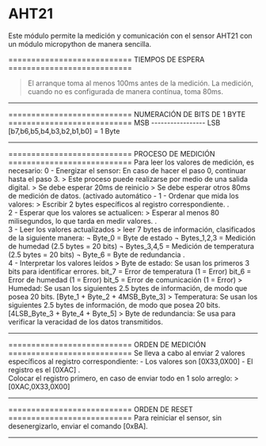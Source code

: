 # AHT21

Este módulo permite la medición y comunicación con el sensor AHT21 con un módulo
micropython de manera sencilla.

===========================      TIEMPOS DE ESPERA       ===========================
 > El arranque toma al menos 100ms antes de la medición.
 > La medición, cuando no es configurada de manera contínua, toma 80ms.
____________________________________________________________________________________
=========================== NUMERACIÓN DE BITS DE 1 BYTE ===========================
        MSB ----------------- LSB
        [b7,b6,b5,b4,b3,b2,b1,b0] = 1 Byte
____________________________________________________________________________________

===========================      PROCESO DE MEDICIÓN      ===========================
Para leer los valores de medición, es necesario:
    0 - Energizar el sensor: En caso de hacer el paso 0, continuar hasta el paso 3.
        > Este proceso puede realizarse por medio de una salida digital.
        > Se debe esperar 20ms de reinicio
        > Se debe esperar otros 80ms de medición de datos. (activado automático
        -
    1 - Ordenar que mida los valores:
        > Escribir 2 bytes específicos al registro correspondiente.
.        
    2 - Esperar que los valores se actualicen:
        > Esperar al menos 80 milisegundos, lo que tarda en medir valores.
.        
    3 - Leer los valores actualizados
        > leer 7 bytes de información, clasificados de la siguiente manera:
            ¬ Byte_0        = Byte de estado
            ¬ Bytes_1,2,3   = Medición de humedad       (2.5 bytes = 20 bits)
            ¬ Bytes_3,4,5   = Medición de temperatura   (2.5 bytes = 20 bits)
            ¬ Byte_6        = Byte de redundancia
.        
    4 - Interpretar los valores leídos
        > Byte de estado: 
         Se usan los primeros 3 bits para identificar errores.
            bit_7 = Error de temperatura    (1 = Error)
            bit_6 = Error de humedad        (1 = Error)
            bit_5 = Error de comunicación   (1 = Error)
        > Humedad:
         Se usan los siguientes 2.5 bytes de información, de modo que posea 20 bits.
            [Byte_1 + Byte_2 + 4MSB_Byte_3]
        > Temperatura:
         Se usan los siguientes 2.5 bytes de información, de modo que posea 20 bits.
            [4LSB_Byte_3 + Byte_4 + Byte_5]
        > Byte de redundancia:
         Se usa para verificar la veracidad de los datos transmitidos.
____________________________________________________________________________________

===========================      ORDEN DE MEDICIÓN       ===========================
Se lleva a cabo al enviar 2 valores específicos al registro correspondiente:
    - Los valores son [0X33,0X00]
    - El registro es el [0XAC]
.    
    Colocar el registro primero, en caso de enviar todo en 1 solo arreglo:
        > [0XAC,0X33,0X00]
____________________________________________________________________________________

===========================       ORDEN DE RESET         ===========================
Para reiniciar el sensor, sin desenergizarlo, enviar el comando [0xBA].
____________________________________________________________________________________
